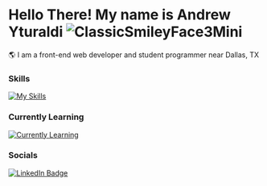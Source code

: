 # Hello There! My name is Andrew Yturaldi ![ClassicSmileyFace3Mini](https://github.com/AndrewYturaldi/VerbVista-Site/assets/131637136/963849e6-14e0-4fa8-abd6-84354a44fbaf)
🌎 I am a front-end web developer and student programmer near Dallas, TX 

### Skills

[![My Skills](https://skillicons.dev/icons?i=html,css,js,java,git,linux)](https://skillicons.dev)

### Currently Learning

[![Currently Learning](https://skillicons.dev/icons?i=react,figma)](https://skillicons.dev)

### Socials

<div id="badges">
  <a href="https://www.linkedin.com/in/andrew-yturaldi-6b46a9277/">
    <img src="https://img.shields.io/badge/LinkedIn-blue?style=for-the-badge&logo=linkedin&logoColor=white" alt="LinkedIn Badge"/>
  </a>
</div>
